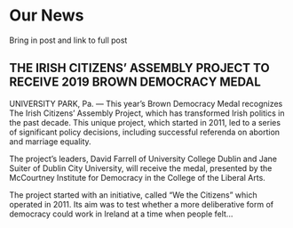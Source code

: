 # Our News

Bring in post and link to full post

## THE IRISH CITIZENS’ ASSEMBLY PROJECT TO RECEIVE 2019 BROWN DEMOCRACY MEDAL

UNIVERSITY PARK, Pa. — This year’s Brown Democracy Medal recognizes The Irish Citizens’ Assembly Project, which has transformed Irish politics in the past decade. This unique project, which started in 2011, led to a series of significant policy decisions, including successful referenda on abortion and marriage equality.

The project’s leaders, David Farrell of University College Dublin and Jane Suiter of Dublin City University, will receive the medal, presented by the McCourtney Institute for Democracy in the College of the Liberal Arts.

The project started with an initiative, called “We the Citizens” which operated in 2011. Its aim was to test whether a more deliberative form of democracy could work in Ireland at a time when people felt...
